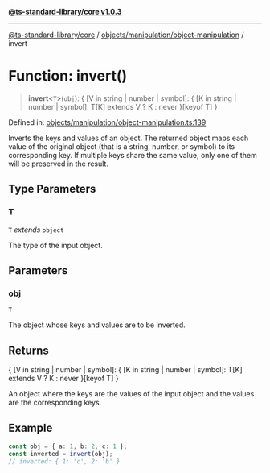 [**@ts-standard-library/core v1.0.3**](../../../../README.md)

***

[@ts-standard-library/core](../../../../modules.md) / [objects/manipulation/object-manipulation](../README.md) / invert

# Function: invert()

> **invert**\<`T`\>(`obj`): \{ \[V in string \| number \| symbol\]: \{ \[K in string \| number \| symbol\]: T\[K\] extends V ? K : never \}\[keyof T\] \}

Defined in: [objects/manipulation/object-manipulation.ts:139](https://github.com/gabaudette/ts-stdlib/blob/be448e6a9d9c20c6c2f27f6550ce4e65fc8c9b89/packages/core/src/objects/manipulation/object-manipulation.ts#L139)

Inverts the keys and values of an object. The returned object maps each value of the original object
(that is a string, number, or symbol) to its corresponding key. If multiple keys share the same value,
only one of them will be preserved in the result.

## Type Parameters

### T

`T` *extends* `object`

The type of the input object.

## Parameters

### obj

`T`

The object whose keys and values are to be inverted.

## Returns

\{ \[V in string \| number \| symbol\]: \{ \[K in string \| number \| symbol\]: T\[K\] extends V ? K : never \}\[keyof T\] \}

An object where the keys are the values of the input object and the values are the corresponding keys.

## Example

```typescript
const obj = { a: 1, b: 2, c: 1 };
const inverted = invert(obj);
// inverted: { 1: 'c', 2: 'b' }
```
